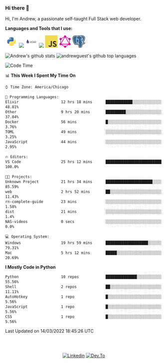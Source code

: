### Hi there 👋

Hi, I'm Andrew, a passionate self-taught Full Stack web developer.

**Languages and Tools that I use:**  

<code><img height="40" src="https://raw.githubusercontent.com/github/explore/80688e429a7d4ef2fca1e82350fe8e3517d3494d/topics/python/python.png"></code>
<code><img height="40" src="https://fastapi.tiangolo.com/img/logo-margin/logo-teal.png"></code>
<code><img height="40" src="https://raw.githubusercontent.com/github/explore/d106aa3f6fa091ab80ab5c8cf0d931baff3caaea/topics/elixir/elixir.png"></code>
<code><img height="40" src="https://img.stackshare.io/service/3262/-s9uoLIN.png"></code>
<code><img height="40" src="https://raw.githubusercontent.com/github/explore/80688e429a7d4ef2fca1e82350fe8e3517d3494d/topics/javascript/javascript.png"></code>
<code><img height="40" src="https://raw.githubusercontent.com/github/explore/5c058a388828bb5fde0bcafd4bc867b5bb3f26f3/topics/graphql/graphql.png"></code>
<code><img height="40" src="https://raw.githubusercontent.com/github/explore/80688e429a7d4ef2fca1e82350fe8e3517d3494d/topics/postgresql/postgresql.png"></code>

![Andrew's github stats](https://github-readme-stats.vercel.app/api?username=andrewguest&show_icons=true&theme=vue-dark&count_private=true)
<img height="180em" src="https://github-readme-stats.vercel.app/api/top-langs/?username=andrewguest&theme=vue-dark&layout=compact" alt="andrewguest's github top languages" />

<!--START_SECTION:waka-->
![Code Time](http://img.shields.io/badge/Code%20Time-1%2C015%20hrs%2033%20mins-blue)

📊 **This Week I Spent My Time On** 

```text
⌚︎ Time Zone: America/Chicago

💬 Programming Languages: 
Elixir                   12 hrs 18 mins      ████████████░░░░░░░░░░░░░   48.81% 
Other                    9 hrs 20 mins       █████████░░░░░░░░░░░░░░░░   37.04% 
Docker                   56 mins             █░░░░░░░░░░░░░░░░░░░░░░░░   3.76% 
TOML                     49 mins             ░░░░░░░░░░░░░░░░░░░░░░░░░   3.25% 
JavaScript               44 mins             ░░░░░░░░░░░░░░░░░░░░░░░░░   2.95%

🔥 Editors: 
VS Code                  25 hrs 12 mins      █████████████████████████   100.0%

🐱‍💻 Projects: 
Unknown Project          21 hrs 34 mins      █████████████████████░░░░   85.59% 
web                      2 hrs 52 mins       ██░░░░░░░░░░░░░░░░░░░░░░░   11.43% 
rn-complete-guide        23 mins             ░░░░░░░░░░░░░░░░░░░░░░░░░   1.58% 
dist                     21 mins             ░░░░░░░░░░░░░░░░░░░░░░░░░   1.4% 
NAS-videos               0 secs              ░░░░░░░░░░░░░░░░░░░░░░░░░   0.0%

💻 Operating System: 
Windows                  19 hrs 59 mins      ███████████████████░░░░░░   79.31% 
Mac                      5 hrs 12 mins       █████░░░░░░░░░░░░░░░░░░░░   20.69%

```

**I Mostly Code in Python** 

```text
Python                   10 repos            ██████████████░░░░░░░░░░░   55.56% 
Shell                    2 repos             ██░░░░░░░░░░░░░░░░░░░░░░░   11.11% 
AutoHotkey               1 repo              █░░░░░░░░░░░░░░░░░░░░░░░░   5.56% 
JavaScript               1 repo              █░░░░░░░░░░░░░░░░░░░░░░░░   5.56% 
CSS                      1 repo              █░░░░░░░░░░░░░░░░░░░░░░░░   5.56%

```



 Last Updated on 14/03/2022 18:45:26 UTC
<!--END_SECTION:waka-->

<br><br>
<p align="center">
   <a href="https://www.linkedin.com/in/andrew-guest-a891759a" target="_blank"><img src="https://img.shields.io/badge/LinkedIn-0077B5?style=for-the-badge&logo=linkedin&logoColor=white" alt="Linkedin"></a>
  <a href="https://dev.to/aguest" target="_blank"><img src="https://img.shields.io/badge/Dev.to-0A0A0A?style=for-the-badge&logo=dev%2Eto&logoColor=white" alt="Dev.To"></a>
</p>
